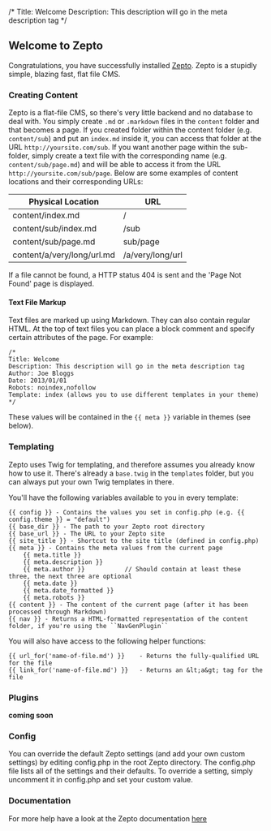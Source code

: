 /*
Title: Welcome
Description: This description will go in the meta description tag
*/

## Welcome to Zepto

Congratulations, you have successfully installed [Zepto](http://Zepto.dev7studios.com). Zepto is a stupidly simple, blazing fast, flat file CMS.

### Creating Content

Zepto is a flat-file CMS, so there's very little backend and no database to deal with. You simply create ``.md`` or ``.markdown`` files in the ``content`` folder and that becomes a page.
If you created folder within the content folder (e.g. ``content/sub``) and put an ``index.md`` inside it, you can access that folder at the URL ``http://yoursite.com/sub``. If you want another page within the sub-folder, simply create a text file with the corresponding name (e.g. ``content/sub/page.md``) and will be able to access it from the URL ``http://yoursite.com/sub/page``.
Below are some examples of content locations and their corresponding URLs:

|Physical Location         |URL             |
|--------------------------|----------------|
|content/index.md          |/               |
|content/sub/index.md      |/sub            |
|content/sub/page.md       |sub/page        |
|content/a/very/long/url.md|/a/very/long/url|

If a file cannot be found, a HTTP status 404 is sent and the 'Page Not Found' page is displayed.

#### Text File Markup

Text files are marked up using Markdown. They can also contain regular HTML. At the top of text files you can place a block comment and specify certain attributes of the page. For example:

    /*
    Title: Welcome
    Description: This description will go in the meta description tag
    Author: Joe Bloggs
    Date: 2013/01/01
    Robots: noindex,nofollow
    Template: index (allows you to use different templates in your theme)
    */
These values will be contained in the ``{{ meta }}`` variable in themes (see below).

### Templating

Zepto uses Twig for templating, and therefore assumes you already know how to use it. There's already a ``base.twig`` in the ``templates`` folder, but you can always put your own Twig templates in there.

You'll have the following variables available to you in every template:

    {{ config }} - Contains the values you set in config.php (e.g. {{ config.theme }} = "default")
    {{ base_dir }} - The path to your Zepto root directory
    {{ base_url }} - The URL to your Zepto site
    {{ site_title }} - Shortcut to the site title (defined in config.php)
    {{ meta }} - Contains the meta values from the current page
        {{ meta.title }}
        {{ meta.description }}
        {{ meta.author }}           // Should contain at least these three, the next three are optional
        {{ meta.date }}
        {{ meta.date_formatted }}
        {{ meta.robots }}
    {{ content }} - The content of the current page (after it has been processed through Markdown)
    {{ nav }} - Returns a HTML-formatted representation of the content folder, if you're using the ``NavGenPlugin``

You will also have access to the following helper functions:

    {{ url_for('name-of-file.md') }}    - Returns the fully-qualified URL for the file
    {{ link_for('name-of-file.md') }}   - Returns an &lt;a&gt; tag for the file

### Plugins

**coming soon**

### Config

You can override the default Zepto settings (and add your own custom settings) by editing config.php in the root Zepto directory. The config.php file lists all of the settings and their defaults. To override a setting, simply uncomment it in config.php and set your custom value.

### Documentation

For more help have a look at the Zepto documentation [here](https://github.com/hassankhan/Zepto/wiki/Documentation)
